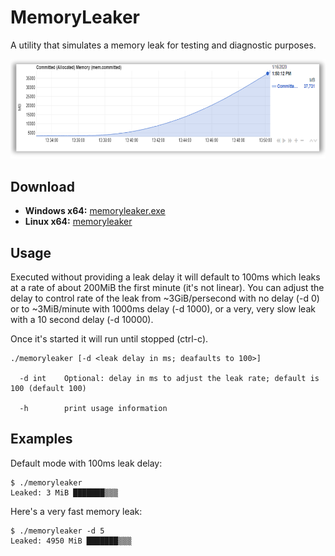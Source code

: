 # MemoryLeaker

 A utility that simulates a memory leak for testing and diagnostic purposes.

 ![](images/2020-01-16-14-11-19.png)

## Download

- **Windows x64:** [memoryleaker.exe](https://github.com/robert-mcdermott/memoryleaker/blob/master/bin/memoryleaker.exe?raw=true)
- **Linux   x64:** [memoryleaker](https://github.com/robert-mcdermott/memoryleaker/blob/master/bin/memoryleaker?raw=true)

## Usage

Executed without providing a leak delay it will default to 100ms which leaks at a rate of about 200MiB the first minute (it's not linear). You can adjust the delay to control rate of the leak from ~3GiB/persecond with no delay (-d 0) or to ~3MiB/minute with 1000ms delay (-d 1000), or a very, very slow leak with a 10 second delay (-d 10000).

Once it's started it will run until stopped (ctrl-c).

```
./memoryleaker [-d <leak delay in ms; deafaults to 100>]
 
  -d int    Optional: delay in ms to adjust the leak rate; default is 100 (default 100)
 
  -h        print usage information
```

## Examples

Default mode with 100ms leak delay:

```
$ ./memoryleaker 
Leaked: 3 MiB ███████▒▒▒
```

Here's a very fast memory leak:

```
$ ./memoryleaker -d 5
Leaked: 4950 MiB ███████▒▒▒ 
```
